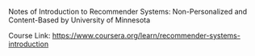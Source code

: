 Notes of Introduction to Recommender Systems: Non-Personalized and Content-Based by University of Minnesota

Course Link: https://www.coursera.org/learn/recommender-systems-introduction
